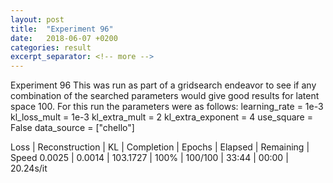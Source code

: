 ```yaml
---
layout: post
title:  "Experiment 96"
date:   2018-06-07 +0200
categories: result
excerpt_separator: <!-- more -->
---
```

<!-- more -->

Experiment 96
This was run as part of a gridsearch endeavor to see if any combination of the searched parameters would give good results for latent space 100.
For this run the parameters were as follows:
learning_rate = 1e-3
kl_loss_mult = 1e-3
kl_extra_mult = 2
kl_extra_exponent = 4
use_square = False
data_source = ["chello"]

Loss | Reconstruction | KL | Completion | Epochs | Elapsed | Remaining | Speed
0.0025 | 0.0014 | 103.1727 | 100% | 100/100 | 33:44 | 00:00 | 20.24s/it
